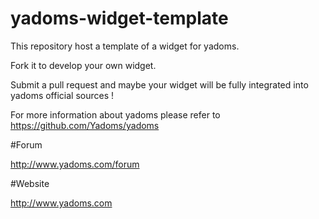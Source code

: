 # yadoms-widget-template
This repository host a template of a widget for yadoms.

Fork it to develop your own widget.

Submit a pull request and maybe your widget will be fully integrated into yadoms official sources !

For more information about yadoms please refer to https://github.com/Yadoms/yadoms

#Forum

http://www.yadoms.com/forum

#Website

http://www.yadoms.com